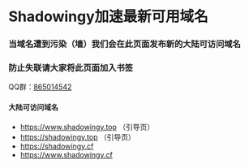# Shadowingy加速最新可用域名

### 当域名遭到污染（墙）我们会在此页面发布新的大陆可访问域名
### 防止失联请大家将此页面加入书签

QQ群：[865014542](https://t.me/s67kcp)

#### 大陆可访问域名
- https://www.shadowingy.top   （引导页）
- https://shadowingy.top  （引导页）
- https://shadowingy.cf
- https://www.shadowingy.cf


